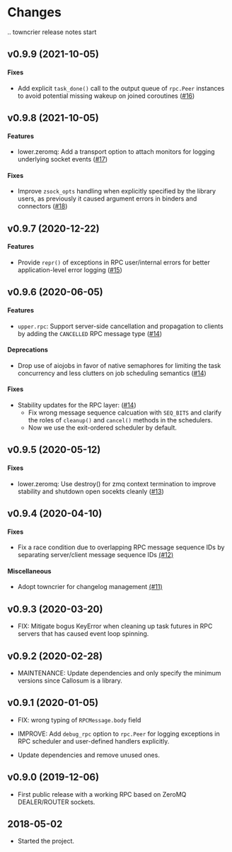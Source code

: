 Changes
=======

<!--
    You should *NOT* be adding new change log entries to this file, this
    file is managed by towncrier. You *may* edit previous change logs to
    fix problems like typo corrections or such.

    To add a new change log entry, please refer
    https://pip.pypa.io/en/latest/development/contributing/#news-entries

    We named the news folder "changes".

    WARNING: Don't drop the last line!
-->

.. towncrier release notes start

v0.9.9 (2021-10-05)
-------------------

#### Fixes
* Add explicit `task_done()` call to the output queue of `rpc.Peer` instances to avoid potential missing wakeup on joined coroutines ([#16](https://github.com/lablup/callosum/issues/16))


v0.9.8 (2021-10-05)
-------------------

#### Features
* lower.zeromq: Add a transport option to attach monitors for logging underlying socket events ([#17](https://github.com/lablup/callosum/issues/17))

#### Fixes
* Improve `zsock_opts` handling when explicitly specified by the library users, as previously it caused argument errors in binders and connectors ([#18](https://github.com/lablup/callosum/issues/18))


v0.9.7 (2020-12-22)
-------------------

#### Features
* Provide `repr()` of exceptions in RPC user/internal errors for better application-level error logging ([#15](https://github.com/lablup/callosum/issues/15))


v0.9.6 (2020-06-05)
-------------------

#### Features
* `upper.rpc`: Support server-side cancellation and propagation to clients by adding the `CANCELLED` RPC message type ([#14](https://github.com/lablup/callosum/issues/14))

#### Deprecations
* Drop use of aiojobs in favor of native semaphores for limiting the task concurrency and less clutters on job scheduling semantics ([#14](https://github.com/lablup/callosum/issues/14))

#### Fixes
* Stability updates for the RPC layer: ([#14](https://github.com/lablup/callosum/issues/14))
  - Fix wrong message sequence calcuation with `SEQ_BITS` and clarify the roles of `cleanup()` and `cancel()` methods in the schedulers.
  - Now we use the exit-ordered scheduler by default.


v0.9.5 (2020-05-12)
-------------------

#### Fixes
* lower.zeromq: Use destroy() for zmq context termination to improve stability and shutdown open socekts cleanly ([#13](https://github.com/lablup/callosum/issues/13))


v0.9.4 (2020-04-10)
-------------------

#### Fixes
* Fix a race condition due to overlapping RPC message sequence IDs by separating server/client message sequence IDs [(#12)](https://github.com/lablup/callosum/issues/12)

#### Miscellaneous
* Adopt towncrier for changelog management [(#11)](https://github.com/lablup/callosum/issues/11)


v0.9.3 (2020-03-20)
-------------------

* FIX: Mitigate bogus KeyError when cleaning up task futures in RPC servers that has caused event
  loop spinning.


v0.9.2 (2020-02-28)
-------------------

* MAINTENANCE: Update dependencies and only specify the minimum versions since
  Callosum is a library.


v0.9.1 (2020-01-05)
-------------------

* FIX: wrong typing of `RPCMessage.body` field

* IMPROVE: Add `debug_rpc` option to `rpc.Peer` for logging exceptions in RPC
  scheduler and user-defined handlers explicitly.

* Update dependencies and remove unused ones.


v0.9.0 (2019-12-06)
-------------------

* First public release with a working RPC based on ZeroMQ DEALER/ROUTER sockets.


2018-05-02
----------

* Started the project.
